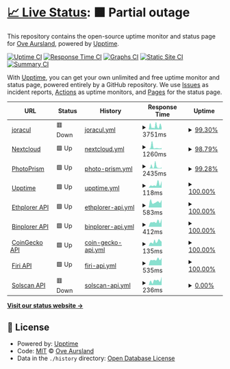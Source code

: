 # [📈 Live Status](https://jeircul.github.io/upptime/): <!--live status--> **🟧 Partial outage**

This repository contains the open-source uptime monitor and status page for [Ove Aursland](https://jeircul.github.io/upptime/), powered by [Upptime](https://github.com/upptime/upptime).

[![Uptime CI](https://github.com/jeircul/upptime/workflows/Uptime%20CI/badge.svg)](https://github.com/jeircul/upptime/actions?query=workflow%3A%22Uptime+CI%22)
[![Response Time CI](https://github.com/jeircul/upptime/workflows/Response%20Time%20CI/badge.svg)](https://github.com/jeircul/upptime/actions?query=workflow%3A%22Response+Time+CI%22)
[![Graphs CI](https://github.com/jeircul/upptime/workflows/Graphs%20CI/badge.svg)](https://github.com/jeircul/upptime/actions?query=workflow%3A%22Graphs+CI%22)
[![Static Site CI](https://github.com/jeircul/upptime/workflows/Static%20Site%20CI/badge.svg)](https://github.com/jeircul/upptime/actions?query=workflow%3A%22Static+Site+CI%22)
[![Summary CI](https://github.com/jeircul/upptime/workflows/Summary%20CI/badge.svg)](https://github.com/jeircul/upptime/actions?query=workflow%3A%22Summary+CI%22)

With [Upptime](https://upptime.js.org), you can get your own unlimited and free uptime monitor and status page, powered entirely by a GitHub repository. We use [Issues](https://github.com/jeircul/upptime/issues) as incident reports, [Actions](https://github.com/jeircul/upptime/actions) as uptime monitors, and [Pages](https://jeircul.github.io/upptime/) for the status page.

<!--start: status pages-->
<!-- This summary is generated by Upptime (https://github.com/upptime/upptime) -->
<!-- Do not edit this manually, your changes will be overwritten -->
<!-- prettier-ignore -->
| URL | Status | History | Response Time | Uptime |
| --- | ------ | ------- | ------------- | ------ |
| <img alt="" src="https://www.hypergridbusiness.com/wp-content/uploads/2014/04/DuckDNS-logo.jpg" height="13"> [joracul](https://www.joracul.duckdns.org/) | 🟥 Down | [joracul.yml](https://github.com/jeircul/upptime/commits/HEAD/history/joracul.yml) | <details><summary><img alt="Response time graph" src="./graphs/joracul/response-time-week.png" height="20"> 3751ms</summary><br><a href="https://jeircul.github.io/upptime/history/joracul"><img alt="Response time 2292" src="https://img.shields.io/endpoint?url=https%3A%2F%2Fraw.githubusercontent.com%2Fjeircul%2Fupptime%2FHEAD%2Fapi%2Fjoracul%2Fresponse-time.json"></a><br><a href="https://jeircul.github.io/upptime/history/joracul"><img alt="24-hour response time 6228" src="https://img.shields.io/endpoint?url=https%3A%2F%2Fraw.githubusercontent.com%2Fjeircul%2Fupptime%2FHEAD%2Fapi%2Fjoracul%2Fresponse-time-day.json"></a><br><a href="https://jeircul.github.io/upptime/history/joracul"><img alt="7-day response time 3751" src="https://img.shields.io/endpoint?url=https%3A%2F%2Fraw.githubusercontent.com%2Fjeircul%2Fupptime%2FHEAD%2Fapi%2Fjoracul%2Fresponse-time-week.json"></a><br><a href="https://jeircul.github.io/upptime/history/joracul"><img alt="30-day response time 2269" src="https://img.shields.io/endpoint?url=https%3A%2F%2Fraw.githubusercontent.com%2Fjeircul%2Fupptime%2FHEAD%2Fapi%2Fjoracul%2Fresponse-time-month.json"></a><br><a href="https://jeircul.github.io/upptime/history/joracul"><img alt="1-year response time 2292" src="https://img.shields.io/endpoint?url=https%3A%2F%2Fraw.githubusercontent.com%2Fjeircul%2Fupptime%2FHEAD%2Fapi%2Fjoracul%2Fresponse-time-year.json"></a></details> | <details><summary><a href="https://jeircul.github.io/upptime/history/joracul">99.30%</a></summary><a href="https://jeircul.github.io/upptime/history/joracul"><img alt="All-time uptime 99.67%" src="https://img.shields.io/endpoint?url=https%3A%2F%2Fraw.githubusercontent.com%2Fjeircul%2Fupptime%2FHEAD%2Fapi%2Fjoracul%2Fuptime.json"></a><br><a href="https://jeircul.github.io/upptime/history/joracul"><img alt="24-hour uptime 95.13%" src="https://img.shields.io/endpoint?url=https%3A%2F%2Fraw.githubusercontent.com%2Fjeircul%2Fupptime%2FHEAD%2Fapi%2Fjoracul%2Fuptime-day.json"></a><br><a href="https://jeircul.github.io/upptime/history/joracul"><img alt="7-day uptime 99.30%" src="https://img.shields.io/endpoint?url=https%3A%2F%2Fraw.githubusercontent.com%2Fjeircul%2Fupptime%2FHEAD%2Fapi%2Fjoracul%2Fuptime-week.json"></a><br><a href="https://jeircul.github.io/upptime/history/joracul"><img alt="30-day uptime 99.72%" src="https://img.shields.io/endpoint?url=https%3A%2F%2Fraw.githubusercontent.com%2Fjeircul%2Fupptime%2FHEAD%2Fapi%2Fjoracul%2Fuptime-month.json"></a><br><a href="https://jeircul.github.io/upptime/history/joracul"><img alt="1-year uptime 99.67%" src="https://img.shields.io/endpoint?url=https%3A%2F%2Fraw.githubusercontent.com%2Fjeircul%2Fupptime%2FHEAD%2Fapi%2Fjoracul%2Fuptime-year.json"></a></details>
| <img alt="" src="https://nextcloud.joracul.duckdns.org/core/img/logo/logo.svg" height="13"> [Nextcloud](https://nextcloud.joracul.duckdns.org) | 🟩 Up | [nextcloud.yml](https://github.com/jeircul/upptime/commits/HEAD/history/nextcloud.yml) | <details><summary><img alt="Response time graph" src="./graphs/nextcloud/response-time-week.png" height="20"> 1260ms</summary><br><a href="https://jeircul.github.io/upptime/history/nextcloud"><img alt="Response time 2630" src="https://img.shields.io/endpoint?url=https%3A%2F%2Fraw.githubusercontent.com%2Fjeircul%2Fupptime%2FHEAD%2Fapi%2Fnextcloud%2Fresponse-time.json"></a><br><a href="https://jeircul.github.io/upptime/history/nextcloud"><img alt="24-hour response time 1239" src="https://img.shields.io/endpoint?url=https%3A%2F%2Fraw.githubusercontent.com%2Fjeircul%2Fupptime%2FHEAD%2Fapi%2Fnextcloud%2Fresponse-time-day.json"></a><br><a href="https://jeircul.github.io/upptime/history/nextcloud"><img alt="7-day response time 1260" src="https://img.shields.io/endpoint?url=https%3A%2F%2Fraw.githubusercontent.com%2Fjeircul%2Fupptime%2FHEAD%2Fapi%2Fnextcloud%2Fresponse-time-week.json"></a><br><a href="https://jeircul.github.io/upptime/history/nextcloud"><img alt="30-day response time 1342" src="https://img.shields.io/endpoint?url=https%3A%2F%2Fraw.githubusercontent.com%2Fjeircul%2Fupptime%2FHEAD%2Fapi%2Fnextcloud%2Fresponse-time-month.json"></a><br><a href="https://jeircul.github.io/upptime/history/nextcloud"><img alt="1-year response time 2630" src="https://img.shields.io/endpoint?url=https%3A%2F%2Fraw.githubusercontent.com%2Fjeircul%2Fupptime%2FHEAD%2Fapi%2Fnextcloud%2Fresponse-time-year.json"></a></details> | <details><summary><a href="https://jeircul.github.io/upptime/history/nextcloud">98.79%</a></summary><a href="https://jeircul.github.io/upptime/history/nextcloud"><img alt="All-time uptime 99.61%" src="https://img.shields.io/endpoint?url=https%3A%2F%2Fraw.githubusercontent.com%2Fjeircul%2Fupptime%2FHEAD%2Fapi%2Fnextcloud%2Fuptime.json"></a><br><a href="https://jeircul.github.io/upptime/history/nextcloud"><img alt="24-hour uptime 91.56%" src="https://img.shields.io/endpoint?url=https%3A%2F%2Fraw.githubusercontent.com%2Fjeircul%2Fupptime%2FHEAD%2Fapi%2Fnextcloud%2Fuptime-day.json"></a><br><a href="https://jeircul.github.io/upptime/history/nextcloud"><img alt="7-day uptime 98.79%" src="https://img.shields.io/endpoint?url=https%3A%2F%2Fraw.githubusercontent.com%2Fjeircul%2Fupptime%2FHEAD%2Fapi%2Fnextcloud%2Fuptime-week.json"></a><br><a href="https://jeircul.github.io/upptime/history/nextcloud"><img alt="30-day uptime 99.43%" src="https://img.shields.io/endpoint?url=https%3A%2F%2Fraw.githubusercontent.com%2Fjeircul%2Fupptime%2FHEAD%2Fapi%2Fnextcloud%2Fuptime-month.json"></a><br><a href="https://jeircul.github.io/upptime/history/nextcloud"><img alt="1-year uptime 99.61%" src="https://img.shields.io/endpoint?url=https%3A%2F%2Fraw.githubusercontent.com%2Fjeircul%2Fupptime%2FHEAD%2Fapi%2Fnextcloud%2Fuptime-year.json"></a></details>
| <img alt="" src="https://photoprism.joracul.duckdns.org/static/icons/logo.svg" height="13"> [PhotoPrism](https://photoprism.joracul.duckdns.org) | 🟩 Up | [photo-prism.yml](https://github.com/jeircul/upptime/commits/HEAD/history/photo-prism.yml) | <details><summary><img alt="Response time graph" src="./graphs/photo-prism/response-time-week.png" height="20"> 2435ms</summary><br><a href="https://jeircul.github.io/upptime/history/photo-prism"><img alt="Response time 2333" src="https://img.shields.io/endpoint?url=https%3A%2F%2Fraw.githubusercontent.com%2Fjeircul%2Fupptime%2FHEAD%2Fapi%2Fphoto-prism%2Fresponse-time.json"></a><br><a href="https://jeircul.github.io/upptime/history/photo-prism"><img alt="24-hour response time 2643" src="https://img.shields.io/endpoint?url=https%3A%2F%2Fraw.githubusercontent.com%2Fjeircul%2Fupptime%2FHEAD%2Fapi%2Fphoto-prism%2Fresponse-time-day.json"></a><br><a href="https://jeircul.github.io/upptime/history/photo-prism"><img alt="7-day response time 2435" src="https://img.shields.io/endpoint?url=https%3A%2F%2Fraw.githubusercontent.com%2Fjeircul%2Fupptime%2FHEAD%2Fapi%2Fphoto-prism%2Fresponse-time-week.json"></a><br><a href="https://jeircul.github.io/upptime/history/photo-prism"><img alt="30-day response time 1948" src="https://img.shields.io/endpoint?url=https%3A%2F%2Fraw.githubusercontent.com%2Fjeircul%2Fupptime%2FHEAD%2Fapi%2Fphoto-prism%2Fresponse-time-month.json"></a><br><a href="https://jeircul.github.io/upptime/history/photo-prism"><img alt="1-year response time 2333" src="https://img.shields.io/endpoint?url=https%3A%2F%2Fraw.githubusercontent.com%2Fjeircul%2Fupptime%2FHEAD%2Fapi%2Fphoto-prism%2Fresponse-time-year.json"></a></details> | <details><summary><a href="https://jeircul.github.io/upptime/history/photo-prism">99.28%</a></summary><a href="https://jeircul.github.io/upptime/history/photo-prism"><img alt="All-time uptime 99.72%" src="https://img.shields.io/endpoint?url=https%3A%2F%2Fraw.githubusercontent.com%2Fjeircul%2Fupptime%2FHEAD%2Fapi%2Fphoto-prism%2Fuptime.json"></a><br><a href="https://jeircul.github.io/upptime/history/photo-prism"><img alt="24-hour uptime 94.96%" src="https://img.shields.io/endpoint?url=https%3A%2F%2Fraw.githubusercontent.com%2Fjeircul%2Fupptime%2FHEAD%2Fapi%2Fphoto-prism%2Fuptime-day.json"></a><br><a href="https://jeircul.github.io/upptime/history/photo-prism"><img alt="7-day uptime 99.28%" src="https://img.shields.io/endpoint?url=https%3A%2F%2Fraw.githubusercontent.com%2Fjeircul%2Fupptime%2FHEAD%2Fapi%2Fphoto-prism%2Fuptime-week.json"></a><br><a href="https://jeircul.github.io/upptime/history/photo-prism"><img alt="30-day uptime 99.56%" src="https://img.shields.io/endpoint?url=https%3A%2F%2Fraw.githubusercontent.com%2Fjeircul%2Fupptime%2FHEAD%2Fapi%2Fphoto-prism%2Fuptime-month.json"></a><br><a href="https://jeircul.github.io/upptime/history/photo-prism"><img alt="1-year uptime 99.72%" src="https://img.shields.io/endpoint?url=https%3A%2F%2Fraw.githubusercontent.com%2Fjeircul%2Fupptime%2FHEAD%2Fapi%2Fphoto-prism%2Fuptime-year.json"></a></details>
| <img alt="" src="https://raw.githubusercontent.com/upptime/upptime.js.org/master/static/img/logo.svg" height="13"> [Upptime](https://jeircul.github.io/upptime) | 🟩 Up | [upptime.yml](https://github.com/jeircul/upptime/commits/HEAD/history/upptime.yml) | <details><summary><img alt="Response time graph" src="./graphs/upptime/response-time-week.png" height="20"> 118ms</summary><br><a href="https://jeircul.github.io/upptime/history/upptime"><img alt="Response time 116" src="https://img.shields.io/endpoint?url=https%3A%2F%2Fraw.githubusercontent.com%2Fjeircul%2Fupptime%2FHEAD%2Fapi%2Fupptime%2Fresponse-time.json"></a><br><a href="https://jeircul.github.io/upptime/history/upptime"><img alt="24-hour response time 226" src="https://img.shields.io/endpoint?url=https%3A%2F%2Fraw.githubusercontent.com%2Fjeircul%2Fupptime%2FHEAD%2Fapi%2Fupptime%2Fresponse-time-day.json"></a><br><a href="https://jeircul.github.io/upptime/history/upptime"><img alt="7-day response time 118" src="https://img.shields.io/endpoint?url=https%3A%2F%2Fraw.githubusercontent.com%2Fjeircul%2Fupptime%2FHEAD%2Fapi%2Fupptime%2Fresponse-time-week.json"></a><br><a href="https://jeircul.github.io/upptime/history/upptime"><img alt="30-day response time 91" src="https://img.shields.io/endpoint?url=https%3A%2F%2Fraw.githubusercontent.com%2Fjeircul%2Fupptime%2FHEAD%2Fapi%2Fupptime%2Fresponse-time-month.json"></a><br><a href="https://jeircul.github.io/upptime/history/upptime"><img alt="1-year response time 116" src="https://img.shields.io/endpoint?url=https%3A%2F%2Fraw.githubusercontent.com%2Fjeircul%2Fupptime%2FHEAD%2Fapi%2Fupptime%2Fresponse-time-year.json"></a></details> | <details><summary><a href="https://jeircul.github.io/upptime/history/upptime">100.00%</a></summary><a href="https://jeircul.github.io/upptime/history/upptime"><img alt="All-time uptime 100.00%" src="https://img.shields.io/endpoint?url=https%3A%2F%2Fraw.githubusercontent.com%2Fjeircul%2Fupptime%2FHEAD%2Fapi%2Fupptime%2Fuptime.json"></a><br><a href="https://jeircul.github.io/upptime/history/upptime"><img alt="24-hour uptime 100.00%" src="https://img.shields.io/endpoint?url=https%3A%2F%2Fraw.githubusercontent.com%2Fjeircul%2Fupptime%2FHEAD%2Fapi%2Fupptime%2Fuptime-day.json"></a><br><a href="https://jeircul.github.io/upptime/history/upptime"><img alt="7-day uptime 100.00%" src="https://img.shields.io/endpoint?url=https%3A%2F%2Fraw.githubusercontent.com%2Fjeircul%2Fupptime%2FHEAD%2Fapi%2Fupptime%2Fuptime-week.json"></a><br><a href="https://jeircul.github.io/upptime/history/upptime"><img alt="30-day uptime 100.00%" src="https://img.shields.io/endpoint?url=https%3A%2F%2Fraw.githubusercontent.com%2Fjeircul%2Fupptime%2FHEAD%2Fapi%2Fupptime%2Fuptime-month.json"></a><br><a href="https://jeircul.github.io/upptime/history/upptime"><img alt="1-year uptime 100.00%" src="https://img.shields.io/endpoint?url=https%3A%2F%2Fraw.githubusercontent.com%2Fjeircul%2Fupptime%2FHEAD%2Fapi%2Fupptime%2Fuptime-year.json"></a></details>
| <img alt="" src="https://ethplorer.io/images/eth.png" height="13"> [Ethplorer API](https://api.ethplorer.io/getLastBlock?apiKey=freekey) | 🟩 Up | [ethplorer-api.yml](https://github.com/jeircul/upptime/commits/HEAD/history/ethplorer-api.yml) | <details><summary><img alt="Response time graph" src="./graphs/ethplorer-api/response-time-week.png" height="20"> 583ms</summary><br><a href="https://jeircul.github.io/upptime/history/ethplorer-api"><img alt="Response time 567" src="https://img.shields.io/endpoint?url=https%3A%2F%2Fraw.githubusercontent.com%2Fjeircul%2Fupptime%2FHEAD%2Fapi%2Fethplorer-api%2Fresponse-time.json"></a><br><a href="https://jeircul.github.io/upptime/history/ethplorer-api"><img alt="24-hour response time 777" src="https://img.shields.io/endpoint?url=https%3A%2F%2Fraw.githubusercontent.com%2Fjeircul%2Fupptime%2FHEAD%2Fapi%2Fethplorer-api%2Fresponse-time-day.json"></a><br><a href="https://jeircul.github.io/upptime/history/ethplorer-api"><img alt="7-day response time 583" src="https://img.shields.io/endpoint?url=https%3A%2F%2Fraw.githubusercontent.com%2Fjeircul%2Fupptime%2FHEAD%2Fapi%2Fethplorer-api%2Fresponse-time-week.json"></a><br><a href="https://jeircul.github.io/upptime/history/ethplorer-api"><img alt="30-day response time 559" src="https://img.shields.io/endpoint?url=https%3A%2F%2Fraw.githubusercontent.com%2Fjeircul%2Fupptime%2FHEAD%2Fapi%2Fethplorer-api%2Fresponse-time-month.json"></a><br><a href="https://jeircul.github.io/upptime/history/ethplorer-api"><img alt="1-year response time 567" src="https://img.shields.io/endpoint?url=https%3A%2F%2Fraw.githubusercontent.com%2Fjeircul%2Fupptime%2FHEAD%2Fapi%2Fethplorer-api%2Fresponse-time-year.json"></a></details> | <details><summary><a href="https://jeircul.github.io/upptime/history/ethplorer-api">100.00%</a></summary><a href="https://jeircul.github.io/upptime/history/ethplorer-api"><img alt="All-time uptime 99.99%" src="https://img.shields.io/endpoint?url=https%3A%2F%2Fraw.githubusercontent.com%2Fjeircul%2Fupptime%2FHEAD%2Fapi%2Fethplorer-api%2Fuptime.json"></a><br><a href="https://jeircul.github.io/upptime/history/ethplorer-api"><img alt="24-hour uptime 100.00%" src="https://img.shields.io/endpoint?url=https%3A%2F%2Fraw.githubusercontent.com%2Fjeircul%2Fupptime%2FHEAD%2Fapi%2Fethplorer-api%2Fuptime-day.json"></a><br><a href="https://jeircul.github.io/upptime/history/ethplorer-api"><img alt="7-day uptime 100.00%" src="https://img.shields.io/endpoint?url=https%3A%2F%2Fraw.githubusercontent.com%2Fjeircul%2Fupptime%2FHEAD%2Fapi%2Fethplorer-api%2Fuptime-week.json"></a><br><a href="https://jeircul.github.io/upptime/history/ethplorer-api"><img alt="30-day uptime 100.00%" src="https://img.shields.io/endpoint?url=https%3A%2F%2Fraw.githubusercontent.com%2Fjeircul%2Fupptime%2FHEAD%2Fapi%2Fethplorer-api%2Fuptime-month.json"></a><br><a href="https://jeircul.github.io/upptime/history/ethplorer-api"><img alt="1-year uptime 99.99%" src="https://img.shields.io/endpoint?url=https%3A%2F%2Fraw.githubusercontent.com%2Fjeircul%2Fupptime%2FHEAD%2Fapi%2Fethplorer-api%2Fuptime-year.json"></a></details>
| <img alt="" src="https://ethplorer.io/images/BNBb8c77482.png" height="13"> [Binplorer API](https://binplorer.com/images/0775fc6cdb5dbf3d709e494899708dab.png) | 🟩 Up | [binplorer-api.yml](https://github.com/jeircul/upptime/commits/HEAD/history/binplorer-api.yml) | <details><summary><img alt="Response time graph" src="./graphs/binplorer-api/response-time-week.png" height="20"> 412ms</summary><br><a href="https://jeircul.github.io/upptime/history/binplorer-api"><img alt="Response time 479" src="https://img.shields.io/endpoint?url=https%3A%2F%2Fraw.githubusercontent.com%2Fjeircul%2Fupptime%2FHEAD%2Fapi%2Fbinplorer-api%2Fresponse-time.json"></a><br><a href="https://jeircul.github.io/upptime/history/binplorer-api"><img alt="24-hour response time 637" src="https://img.shields.io/endpoint?url=https%3A%2F%2Fraw.githubusercontent.com%2Fjeircul%2Fupptime%2FHEAD%2Fapi%2Fbinplorer-api%2Fresponse-time-day.json"></a><br><a href="https://jeircul.github.io/upptime/history/binplorer-api"><img alt="7-day response time 412" src="https://img.shields.io/endpoint?url=https%3A%2F%2Fraw.githubusercontent.com%2Fjeircul%2Fupptime%2FHEAD%2Fapi%2Fbinplorer-api%2Fresponse-time-week.json"></a><br><a href="https://jeircul.github.io/upptime/history/binplorer-api"><img alt="30-day response time 411" src="https://img.shields.io/endpoint?url=https%3A%2F%2Fraw.githubusercontent.com%2Fjeircul%2Fupptime%2FHEAD%2Fapi%2Fbinplorer-api%2Fresponse-time-month.json"></a><br><a href="https://jeircul.github.io/upptime/history/binplorer-api"><img alt="1-year response time 479" src="https://img.shields.io/endpoint?url=https%3A%2F%2Fraw.githubusercontent.com%2Fjeircul%2Fupptime%2FHEAD%2Fapi%2Fbinplorer-api%2Fresponse-time-year.json"></a></details> | <details><summary><a href="https://jeircul.github.io/upptime/history/binplorer-api">100.00%</a></summary><a href="https://jeircul.github.io/upptime/history/binplorer-api"><img alt="All-time uptime 100.00%" src="https://img.shields.io/endpoint?url=https%3A%2F%2Fraw.githubusercontent.com%2Fjeircul%2Fupptime%2FHEAD%2Fapi%2Fbinplorer-api%2Fuptime.json"></a><br><a href="https://jeircul.github.io/upptime/history/binplorer-api"><img alt="24-hour uptime 100.00%" src="https://img.shields.io/endpoint?url=https%3A%2F%2Fraw.githubusercontent.com%2Fjeircul%2Fupptime%2FHEAD%2Fapi%2Fbinplorer-api%2Fuptime-day.json"></a><br><a href="https://jeircul.github.io/upptime/history/binplorer-api"><img alt="7-day uptime 100.00%" src="https://img.shields.io/endpoint?url=https%3A%2F%2Fraw.githubusercontent.com%2Fjeircul%2Fupptime%2FHEAD%2Fapi%2Fbinplorer-api%2Fuptime-week.json"></a><br><a href="https://jeircul.github.io/upptime/history/binplorer-api"><img alt="30-day uptime 100.00%" src="https://img.shields.io/endpoint?url=https%3A%2F%2Fraw.githubusercontent.com%2Fjeircul%2Fupptime%2FHEAD%2Fapi%2Fbinplorer-api%2Fuptime-month.json"></a><br><a href="https://jeircul.github.io/upptime/history/binplorer-api"><img alt="1-year uptime 100.00%" src="https://img.shields.io/endpoint?url=https%3A%2F%2Fraw.githubusercontent.com%2Fjeircul%2Fupptime%2FHEAD%2Fapi%2Fbinplorer-api%2Fuptime-year.json"></a></details>
| <img alt="" src="http://bitcoinist.com/wp-content/uploads/2014/06/CoinGecko_Logo-300x225.jpg" height="13"> [CoinGecko API](https://api.coingecko.com/api/v3/ping) | 🟩 Up | [coin-gecko-api.yml](https://github.com/jeircul/upptime/commits/HEAD/history/coin-gecko-api.yml) | <details><summary><img alt="Response time graph" src="./graphs/coin-gecko-api/response-time-week.png" height="20"> 135ms</summary><br><a href="https://jeircul.github.io/upptime/history/coin-gecko-api"><img alt="Response time 137" src="https://img.shields.io/endpoint?url=https%3A%2F%2Fraw.githubusercontent.com%2Fjeircul%2Fupptime%2FHEAD%2Fapi%2Fcoin-gecko-api%2Fresponse-time.json"></a><br><a href="https://jeircul.github.io/upptime/history/coin-gecko-api"><img alt="24-hour response time 125" src="https://img.shields.io/endpoint?url=https%3A%2F%2Fraw.githubusercontent.com%2Fjeircul%2Fupptime%2FHEAD%2Fapi%2Fcoin-gecko-api%2Fresponse-time-day.json"></a><br><a href="https://jeircul.github.io/upptime/history/coin-gecko-api"><img alt="7-day response time 135" src="https://img.shields.io/endpoint?url=https%3A%2F%2Fraw.githubusercontent.com%2Fjeircul%2Fupptime%2FHEAD%2Fapi%2Fcoin-gecko-api%2Fresponse-time-week.json"></a><br><a href="https://jeircul.github.io/upptime/history/coin-gecko-api"><img alt="30-day response time 127" src="https://img.shields.io/endpoint?url=https%3A%2F%2Fraw.githubusercontent.com%2Fjeircul%2Fupptime%2FHEAD%2Fapi%2Fcoin-gecko-api%2Fresponse-time-month.json"></a><br><a href="https://jeircul.github.io/upptime/history/coin-gecko-api"><img alt="1-year response time 137" src="https://img.shields.io/endpoint?url=https%3A%2F%2Fraw.githubusercontent.com%2Fjeircul%2Fupptime%2FHEAD%2Fapi%2Fcoin-gecko-api%2Fresponse-time-year.json"></a></details> | <details><summary><a href="https://jeircul.github.io/upptime/history/coin-gecko-api">100.00%</a></summary><a href="https://jeircul.github.io/upptime/history/coin-gecko-api"><img alt="All-time uptime 99.99%" src="https://img.shields.io/endpoint?url=https%3A%2F%2Fraw.githubusercontent.com%2Fjeircul%2Fupptime%2FHEAD%2Fapi%2Fcoin-gecko-api%2Fuptime.json"></a><br><a href="https://jeircul.github.io/upptime/history/coin-gecko-api"><img alt="24-hour uptime 100.00%" src="https://img.shields.io/endpoint?url=https%3A%2F%2Fraw.githubusercontent.com%2Fjeircul%2Fupptime%2FHEAD%2Fapi%2Fcoin-gecko-api%2Fuptime-day.json"></a><br><a href="https://jeircul.github.io/upptime/history/coin-gecko-api"><img alt="7-day uptime 100.00%" src="https://img.shields.io/endpoint?url=https%3A%2F%2Fraw.githubusercontent.com%2Fjeircul%2Fupptime%2FHEAD%2Fapi%2Fcoin-gecko-api%2Fuptime-week.json"></a><br><a href="https://jeircul.github.io/upptime/history/coin-gecko-api"><img alt="30-day uptime 100.00%" src="https://img.shields.io/endpoint?url=https%3A%2F%2Fraw.githubusercontent.com%2Fjeircul%2Fupptime%2FHEAD%2Fapi%2Fcoin-gecko-api%2Fuptime-month.json"></a><br><a href="https://jeircul.github.io/upptime/history/coin-gecko-api"><img alt="1-year uptime 99.99%" src="https://img.shields.io/endpoint?url=https%3A%2F%2Fraw.githubusercontent.com%2Fjeircul%2Fupptime%2FHEAD%2Fapi%2Fcoin-gecko-api%2Fuptime-year.json"></a></details>
| <img alt="" src="https://kryptoguiden.no/wp-content/uploads/2021/10/firilogo.png" height="13"> [Firi API](https://api.firi.com/time) | 🟩 Up | [firi-api.yml](https://github.com/jeircul/upptime/commits/HEAD/history/firi-api.yml) | <details><summary><img alt="Response time graph" src="./graphs/firi-api/response-time-week.png" height="20"> 535ms</summary><br><a href="https://jeircul.github.io/upptime/history/firi-api"><img alt="Response time 567" src="https://img.shields.io/endpoint?url=https%3A%2F%2Fraw.githubusercontent.com%2Fjeircul%2Fupptime%2FHEAD%2Fapi%2Ffiri-api%2Fresponse-time.json"></a><br><a href="https://jeircul.github.io/upptime/history/firi-api"><img alt="24-hour response time 678" src="https://img.shields.io/endpoint?url=https%3A%2F%2Fraw.githubusercontent.com%2Fjeircul%2Fupptime%2FHEAD%2Fapi%2Ffiri-api%2Fresponse-time-day.json"></a><br><a href="https://jeircul.github.io/upptime/history/firi-api"><img alt="7-day response time 535" src="https://img.shields.io/endpoint?url=https%3A%2F%2Fraw.githubusercontent.com%2Fjeircul%2Fupptime%2FHEAD%2Fapi%2Ffiri-api%2Fresponse-time-week.json"></a><br><a href="https://jeircul.github.io/upptime/history/firi-api"><img alt="30-day response time 553" src="https://img.shields.io/endpoint?url=https%3A%2F%2Fraw.githubusercontent.com%2Fjeircul%2Fupptime%2FHEAD%2Fapi%2Ffiri-api%2Fresponse-time-month.json"></a><br><a href="https://jeircul.github.io/upptime/history/firi-api"><img alt="1-year response time 567" src="https://img.shields.io/endpoint?url=https%3A%2F%2Fraw.githubusercontent.com%2Fjeircul%2Fupptime%2FHEAD%2Fapi%2Ffiri-api%2Fresponse-time-year.json"></a></details> | <details><summary><a href="https://jeircul.github.io/upptime/history/firi-api">100.00%</a></summary><a href="https://jeircul.github.io/upptime/history/firi-api"><img alt="All-time uptime 100.00%" src="https://img.shields.io/endpoint?url=https%3A%2F%2Fraw.githubusercontent.com%2Fjeircul%2Fupptime%2FHEAD%2Fapi%2Ffiri-api%2Fuptime.json"></a><br><a href="https://jeircul.github.io/upptime/history/firi-api"><img alt="24-hour uptime 100.00%" src="https://img.shields.io/endpoint?url=https%3A%2F%2Fraw.githubusercontent.com%2Fjeircul%2Fupptime%2FHEAD%2Fapi%2Ffiri-api%2Fuptime-day.json"></a><br><a href="https://jeircul.github.io/upptime/history/firi-api"><img alt="7-day uptime 100.00%" src="https://img.shields.io/endpoint?url=https%3A%2F%2Fraw.githubusercontent.com%2Fjeircul%2Fupptime%2FHEAD%2Fapi%2Ffiri-api%2Fuptime-week.json"></a><br><a href="https://jeircul.github.io/upptime/history/firi-api"><img alt="30-day uptime 100.00%" src="https://img.shields.io/endpoint?url=https%3A%2F%2Fraw.githubusercontent.com%2Fjeircul%2Fupptime%2FHEAD%2Fapi%2Ffiri-api%2Fuptime-month.json"></a><br><a href="https://jeircul.github.io/upptime/history/firi-api"><img alt="1-year uptime 100.00%" src="https://img.shields.io/endpoint?url=https%3A%2F%2Fraw.githubusercontent.com%2Fjeircul%2Fupptime%2FHEAD%2Fapi%2Ffiri-api%2Fuptime-year.json"></a></details>
| <img alt="" src="https://solscan.io/static/media/solana-sol-logo.b612f1402147c92338bed5af1879b175.svg" height="13"> [Solscan API](https://public-api.solscan.io/block/last?limit=10) | 🟥 Down | [solscan-api.yml](https://github.com/jeircul/upptime/commits/HEAD/history/solscan-api.yml) | <details><summary><img alt="Response time graph" src="./graphs/solscan-api/response-time-week.png" height="20"> 236ms</summary><br><a href="https://jeircul.github.io/upptime/history/solscan-api"><img alt="Response time 473" src="https://img.shields.io/endpoint?url=https%3A%2F%2Fraw.githubusercontent.com%2Fjeircul%2Fupptime%2FHEAD%2Fapi%2Fsolscan-api%2Fresponse-time.json"></a><br><a href="https://jeircul.github.io/upptime/history/solscan-api"><img alt="24-hour response time 422" src="https://img.shields.io/endpoint?url=https%3A%2F%2Fraw.githubusercontent.com%2Fjeircul%2Fupptime%2FHEAD%2Fapi%2Fsolscan-api%2Fresponse-time-day.json"></a><br><a href="https://jeircul.github.io/upptime/history/solscan-api"><img alt="7-day response time 236" src="https://img.shields.io/endpoint?url=https%3A%2F%2Fraw.githubusercontent.com%2Fjeircul%2Fupptime%2FHEAD%2Fapi%2Fsolscan-api%2Fresponse-time-week.json"></a><br><a href="https://jeircul.github.io/upptime/history/solscan-api"><img alt="30-day response time 236" src="https://img.shields.io/endpoint?url=https%3A%2F%2Fraw.githubusercontent.com%2Fjeircul%2Fupptime%2FHEAD%2Fapi%2Fsolscan-api%2Fresponse-time-month.json"></a><br><a href="https://jeircul.github.io/upptime/history/solscan-api"><img alt="1-year response time 473" src="https://img.shields.io/endpoint?url=https%3A%2F%2Fraw.githubusercontent.com%2Fjeircul%2Fupptime%2FHEAD%2Fapi%2Fsolscan-api%2Fresponse-time-year.json"></a></details> | <details><summary><a href="https://jeircul.github.io/upptime/history/solscan-api">0.00%</a></summary><a href="https://jeircul.github.io/upptime/history/solscan-api"><img alt="All-time uptime 21.92%" src="https://img.shields.io/endpoint?url=https%3A%2F%2Fraw.githubusercontent.com%2Fjeircul%2Fupptime%2FHEAD%2Fapi%2Fsolscan-api%2Fuptime.json"></a><br><a href="https://jeircul.github.io/upptime/history/solscan-api"><img alt="24-hour uptime 0.00%" src="https://img.shields.io/endpoint?url=https%3A%2F%2Fraw.githubusercontent.com%2Fjeircul%2Fupptime%2FHEAD%2Fapi%2Fsolscan-api%2Fuptime-day.json"></a><br><a href="https://jeircul.github.io/upptime/history/solscan-api"><img alt="7-day uptime 0.00%" src="https://img.shields.io/endpoint?url=https%3A%2F%2Fraw.githubusercontent.com%2Fjeircul%2Fupptime%2FHEAD%2Fapi%2Fsolscan-api%2Fuptime-week.json"></a><br><a href="https://jeircul.github.io/upptime/history/solscan-api"><img alt="30-day uptime 4.67%" src="https://img.shields.io/endpoint?url=https%3A%2F%2Fraw.githubusercontent.com%2Fjeircul%2Fupptime%2FHEAD%2Fapi%2Fsolscan-api%2Fuptime-month.json"></a><br><a href="https://jeircul.github.io/upptime/history/solscan-api"><img alt="1-year uptime 21.92%" src="https://img.shields.io/endpoint?url=https%3A%2F%2Fraw.githubusercontent.com%2Fjeircul%2Fupptime%2FHEAD%2Fapi%2Fsolscan-api%2Fuptime-year.json"></a></details>

<!--end: status pages-->

[**Visit our status website →**](https://jeircul.github.io/upptime/)

## 📄 License

- Powered by: [Upptime](https://github.com/upptime/upptime)
- Code: [MIT](./LICENSE) © [Ove Aursland](https://demo.upptime.js.org)
- Data in the `./history` directory: [Open Database License](https://opendatacommons.org/licenses/odbl/1-0/)
